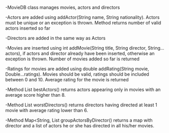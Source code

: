 -MovieDB class manages movies, actors and directors

-Actors are added using addActor(String name, String nationality). Actors must be unique or an exception is thrown.  Method returns number of valid actors inserted so far

-Directors are added in the same way as Actors

-Movies are inserted using int addMovie(String title, String director, String…actors), if actors and director already have been inserted, otherwise an exception is thrown. Number of movies added so far is returned

-Ratings for movies are added using double addRating(String movie, Double…ratings). Movies should be valid, ratings should be included between 0 and 10. Average rating for the movie is returned

-Method List<String> bestActors() returns actors appearing only in movies with an average score higher than 8.

-Method List<String> worstDirectors() returns directors having directed at least 1 movie with average rating lower than 6.

-Method Map<String, List<String> groupActorsByDirector() returns a map with director and a list of actors he or she has directed in all his/her movies.
